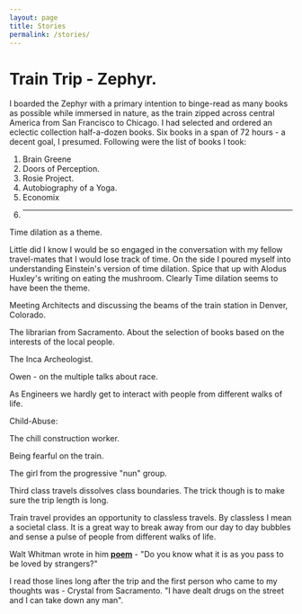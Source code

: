 ```yaml
---
layout: page
title: Stories
permalink: /stories/
---
```


# Train Trip - Zephyr.

I boarded the Zephyr with a primary intention to binge-read as many books as possible while immersed in nature, as the train zipped across central America from San Francisco to Chicago. I had selected and ordered an eclectic collection half-a-dozen books. Six books in a span of 72 hours - a decent goal, I presumed. Following were the list of books I took:
1) Brain Greene
2) Doors of Perception.
3) Rosie Project.
4) Autobiography of a Yoga.
5) Economix
6) ---

Time dilation as a theme.

Little did I know I would be so engaged in the conversation with my fellow travel-mates that I would lose track of time. On the side I poured myself into understanding Einstein's version of time dilation. Spice that up with Alodus Huxley's writing on eating the mushroom. Clearly Time dilation seems to have been the theme.

Meeting Architects and discussing the beams of the train station in Denver, Colorado.

The librarian from Sacramento. About the selection of books based on the interests of the local people.

The Inca Archeologist.

Owen - on the multiple talks about race.

As Engineers we hardly get to interact with people from different walks of life.

Child-Abuse:

The chill construction worker.

Being fearful on the train.

The girl from the progressive "nun" group.

Third class travels dissolves class boundaries. The trick though is to make sure the trip length is long.

Train travel provides an opportunity to classless travels. By classless I mean a societal class. It is a great way to break away from our day to day bubbles and sense a pulse of people from different walks of life.

Walt Whitman wrote in him **[poem](https://www.poetryfoundation.org/poems/48859/song-of-the-open-road)** - "Do you know what it is as you pass to be loved by strangers?"

I read those lines long after the trip and the first person who came to my thoughts was - Crystal from Sacramento. "I have dealt drugs on the street and I can take down any man".
